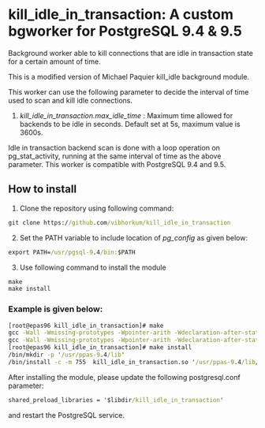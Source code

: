 # kill_idle_in_transaction: A custom bgworker for PostgreSQL 9.4 & 9.5

Background worker able to kill connections that are idle in transaction state for a certain amount of time.

This is a modified version of Michael Paquier kill_idle background module.

This worker can use the following parameter to decide the interval of time used to scan and kill idle connections.

1.  *kill_idle_in_transaction.max_idle_time* :  Maximum time allowed for backends to be idle in seconds. Default set at 5s, maximum value is 3600s.


Idle in transaction backend scan is done with a loop operation on pg_stat_activity, running at the same interval of time as the above parameter.
This worker is compatible with PostgreSQL 9.4 and 9.5.


## How to install

1. Clone the repository using following command:
```cmd
git clone https://github.com/vibhorkum/kill_idle_in_transaction
```
2. Set the PATH variable to include location of *pg_config* as given below:
```cmd
export PATH=/usr/pgsql-9.4/bin:$PATH
```
3. Use following command to install the module
```cmd
make
make install
```

### Example is given below:
```cmd
[root@epas96 kill_idle_in_transaction]# make 
gcc -Wall -Wmissing-prototypes -Wpointer-arith -Wdeclaration-after-statement -Wendif-labels -Wmissing-format-attribute -Wformat-security -fno-strict-aliasing -fwrapv -fexcess-precision=standard -I/usr/libexec/icu-ppas-53.1/include -O2 -g -pipe -Wall -Wp,-D_FORTIFY_SOURCE=2 -fexceptions -fstack-protector-strong --param=ssp-buffer-size=4 -grecord-gcc-switches -m64 -mtune=generic -I/usr/include/et -fPIC -I. -I./ -I/usr/ppas-9.4/include/server -I/usr/ppas-9.4/include/internal -I/usr/include/et -D_GNU_SOURCE -I/usr/include/libxml2 -I/usr/libexec/icu-ppas-53.1/include   -I/usr/include  -c -o kill_idle_in_transaction.o kill_idle_in_transaction.c
gcc -Wall -Wmissing-prototypes -Wpointer-arith -Wdeclaration-after-statement -Wendif-labels -Wmissing-format-attribute -Wformat-security -fno-strict-aliasing -fwrapv -fexcess-precision=standard -I/usr/libexec/icu-ppas-53.1/include -O2 -g -pipe -Wall -Wp,-D_FORTIFY_SOURCE=2 -fexceptions -fstack-protector-strong --param=ssp-buffer-size=4 -grecord-gcc-switches -m64 -mtune=generic -I/usr/include/et -fPIC -L/usr/ppas-9.4/lib -Wl,-rpath,/usr/libexec/icu-ppas-53.1/lib -L/usr/libexec/icu-ppas-53.1/lib   -L/usr/lib64 -L/usr/libexec/icu-ppas-53.1/lib  -Wl,--as-needed -Wl,-rpath,'/usr/ppas-9.4/lib',--enable-new-dtags  -shared -o kill_idle_in_transaction.so kill_idle_in_transaction.o
[root@epas96 kill_idle_in_transaction]# make install
/bin/mkdir -p '/usr/ppas-9.4/lib'
/bin/install -c -m 755  kill_idle_in_transaction.so '/usr/ppas-9.4/lib/'
```

After installing the module, please update the following postgresql.conf parameter:
```cmd
shared_preload_libraries = '$libdir/kill_idle_in_transaction'
```
and restart the PostgreSQL service.

